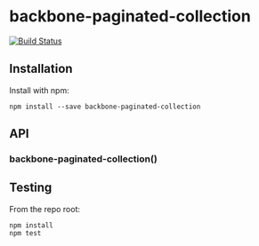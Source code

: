 # backbone-paginated-collection

[![Build Status](https://secure.travis-ci.org/user/backbone-paginated-collection.png?branch=master)](http://travis-ci.org/user/backbone-paginated-collection)


## Installation

Install with npm:

```
npm install --save backbone-paginated-collection
```


## API

### backbone-paginated-collection()


## Testing

From the repo root:

```
npm install
npm test
```
